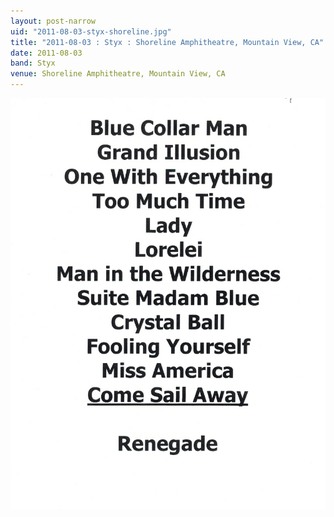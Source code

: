 ```yaml
---
layout: post-narrow
uid: "2011-08-03-styx-shoreline.jpg"
title: "2011-08-03 : Styx : Shoreline Amphitheatre, Mountain View, CA"
date: 2011-08-03
band: Styx
venue: Shoreline Amphitheatre, Mountain View, CA
---
```


<div class="showcase">
  <img src="/img/2011/08/20110803-Styx-Shoreline.jpg" alt="2011-08-03-styx-shoreline.jpg">
</div>
